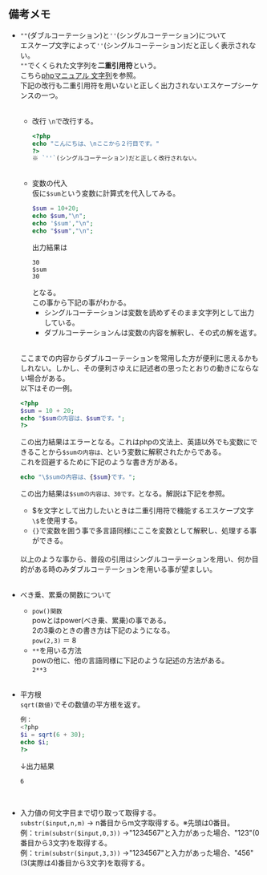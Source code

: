 ## 備考メモ
- `""`(ダブルコーテーション)と`''`(シングルコーテーション)について</br>
  エスケープ文字によって`''`(シングルコーテーション)だと正しく表示されない。</br>
  `""`でくくられた文字列を**二重引用符**という。</br>
  こちら[phpマニュアル 文字列](https://www.php.net/manual/ja/language.types.string.php)を参照。</br>
  下記の改行も二重引用符を用いないと正しく出力されないエスケープシーケンスの一つ。</br>
  </br>
  - 改行
    `\n`で改行する。
    ```php
    <?php 
    echo "こんにちは、\nここから２行目です。"
    ?>
    ※ `''`(シングルコーテーション)だと正しく改行されない。
    ```
    </br>
  - 変数の代入</br>
    仮に`$sum`という変数に計算式を代入してみる。</br>
    ```php
    $sum = 10+20;
    echo $sum,"\n";
    echo '$sum',"\n";
    echo "$sum","\n";
    ```
    出力結果は
    ```
    30
    $sum
    30
    ```
    となる。</br>
    この事から下記の事がわかる。</br>
    - シングルコーテーションは変数を読めずそのまま文字列として出力している。</br>
    - ダブルコーテーションんは変数の内容を解釈し、その式の解を返す。</br>
    </br>

  ここまでの内容からダブルコーテーションを常用した方が便利に思えるかもしれない。しかし、その便利さゆえに記述者の思ったとおりの動きにならない場合がある。</br>
  以下はその一例。
  ```php
  <?php
  $sum = 10 + 20;
  echo "$sumの内容は、$sumです。";
  ?>
  ```
  この出力結果はエラーとなる。これはphpの文法上、英語以外でも変数にできることから`$sumの内容は、`という変数に解釈されたからである。</br>
  これを回避するために下記のような書き方がある。</br>
  ```php 
  echo "\$sumの内容は、{$sum}です。";
  ```
  この出力結果は`$sumの内容は、30です。`となる。解説は下記を参照。</br>
  - $を文字として出力したいときは二重引用符で機能するエスケープ文字`\$`を使用する。</br>
  - `{}`で変数を囲う事で多言語同様にここを変数として解釈し、処理する事ができる。</br>  
  </br>
  以上のような事から、普段の引用はシングルコーテーションを用い、何か目的がある時のみダブルコーテーションを用いる事が望ましい。</br>
  </br>

- べき乗、累乗の関数について
  - `pow()関数`</br>
  powとはpower(べき乗、累乗)の事である。</br>
  2の3乗のときの書き方は下記のようになる。</br>
  `pow(2,3)` ＝ 8</br>
  - `**`を用いる方法</br>
  powの他に、他の言語同様に下記のような記述の方法がある。</br>
  `2**3`</br>
  </br>
- 平方根</br>
  `sqrt(数値)`でその数値の平方根を返す。</br>
  ```php
  例：
  <?php
  $i = sqrt(6 + 30);
  echo $i;
  ?>
  ```
  ↓出力結果
  ```
  6
  ```
  </br>
- 入力値の何文字目まで切り取って取得する。</br>
  `substr($input,n,m)` → n番目からm文字取得する。※先頭は0番目。</br>
  例：`trim(substr($input,0,3))` →"1234567"と入力があった場合、"123"(0番目から3文字)を取得する。</br>
  例：`trim(substr($input,3,3))` →"1234567"と入力があった場合、"456"(3(実際は4)番目から3文字)を取得する。</br>
  </br>
  